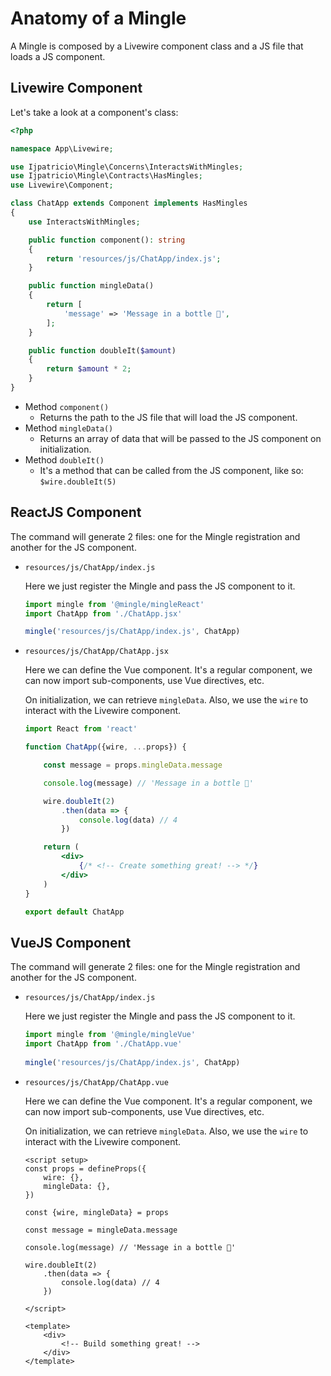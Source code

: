 # Anatomy of a Mingle

A Mingle is composed by a Livewire component class and a JS file that loads a JS component.

## Livewire Component

Let's take a look at a component's class:

```php
<?php

namespace App\Livewire;

use Ijpatricio\Mingle\Concerns\InteractsWithMingles;
use Ijpatricio\Mingle\Contracts\HasMingles;
use Livewire\Component;

class ChatApp extends Component implements HasMingles
{
    use InteractsWithMingles;

    public function component(): string
    {
        return 'resources/js/ChatApp/index.js';
    }

    public function mingleData()
    {
        return [
            'message' => 'Message in a bottle 🍾',
        ];
    }

    public function doubleIt($amount)
    {
        return $amount * 2;
    }
}
```

- Method `component()`
  - Returns the path to the JS file that will load the JS component.
- Method `mingleData()`
  - Returns an array of data that will be passed to the JS component on initialization.
- Method `doubleIt()`
  - It's a method that can be called from the JS component, like so: `$wire.doubleIt(5)`


## ReactJS Component

The command will generate 2 files: one for the Mingle registration and another for the JS component.

- `resources/js/ChatApp/index.js`
 
    Here we just register the Mingle and pass the JS component to it. 
    ```js
    import mingle from '@mingle/mingleReact'
    import ChatApp from './ChatApp.jsx'
    
    mingle('resources/js/ChatApp/index.js', ChatApp)
    
    ```        



- `resources/js/ChatApp/ChatApp.jsx`

    Here we can define the Vue component. It's a regular component, we can now import sub-components, use Vue directives, etc.
    
    On initialization, we can retrieve `mingleData`. 
    Also, we use the `wire` to interact with the Livewire component.
    ```jsx
    import React from 'react'
    
    function ChatApp({wire, ...props}) {
    
        const message = props.mingleData.message
    
        console.log(message) // 'Message in a bottle 🍾'
    
        wire.doubleIt(2)
            .then(data => {
                console.log(data) // 4
            })
    
        return (
            <div>
                {/* <!-- Create something great! --> */}
            </div>
        )
    }
    
    export default ChatApp
    ```



## VueJS Component

The command will generate 2 files: one for the Mingle registration and another for the JS component.

- `resources/js/ChatApp/index.js`
 
  Here we just register the Mingle and pass the JS component to it. 
  ```js
  import mingle from '@mingle/mingleVue'
  import ChatApp from './ChatApp.vue'
    
  mingle('resources/js/ChatApp/index.js', ChatApp)
  ```        



- `resources/js/ChatApp/ChatApp.vue`

  Here we can define the Vue component. It's a regular component, we can now import sub-components, use Vue directives, etc.
  
  On initialization, we can retrieve `mingleData`. 
  Also, we use the `wire` to interact with the Livewire component.
  ```vue
  <script setup>
  const props = defineProps({
      wire: {},
      mingleData: {},
  })
  
  const {wire, mingleData} = props
  
  const message = mingleData.message
  
  console.log(message) // 'Message in a bottle 🍾'
  
  wire.doubleIt(2)
      .then(data => {
          console.log(data) // 4
      })
  
  </script>
  
  <template>
      <div>
          <!-- Build something great! -->
      </div>
  </template>
  ```


